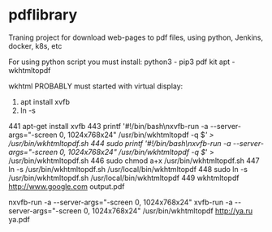 # pdflibrary
Traning project for download web-pages to pdf files, using python, Jenkins, docker, k8s, etc

For using python script you must install:
python3 - pip3 pdf kit
apt - wkhtmltopdf

wkhtml PROBABLY must started with virtual display:
  1) apt install xvfb
  2) ln -s
  
  


441  apt-get install xvfb
443  printf '#!/bin/bash\nxvfb-run -a --server-args="-screen 0, 1024x768x24" /usr/bin/wkhtmltopdf -q $*' > /usr/bin/wkhtmltopdf.sh
444  sudo printf '#!/bin/bash\nxvfb-run -a --server-args="-screen 0, 1024x768x24" /usr/bin/wkhtmltopdf -q $*' > /usr/bin/wkhtmltopdf.sh
446  sudo chmod a+x /usr/bin/wkhtmltopdf.sh
447  ln -s /usr/bin/wkhtmltopdf.sh /usr/local/bin/wkhtmltopdf
448  sudo ln -s /usr/bin/wkhtmltopdf.sh /usr/local/bin/wkhtmltopdf
449  wkhtmltopdf http://www.google.com output.pdf
  



nxvfb-run -a --server-args="-screen 0, 1024x768x24"
xvfb-run -a --server-args="-screen 0, 1024x768x24" /usr/bin/wkhtmltopdf http://ya.ru ya.pdf
